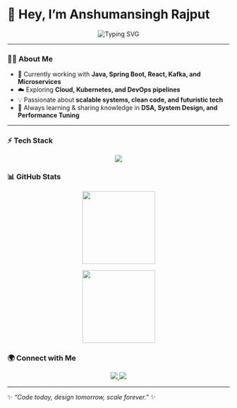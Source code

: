 # 👋 Hey, I’m Anshumansingh Rajput  

<p align="center">
  <img src="https://readme-typing-svg.demolab.com?font=Orbitron&size=24&duration=3000&pause=1000&color=00D8FF&center=true&vCenter=true&width=600&lines=Full+Stack+Developer;Java+%7C+Spring+Boot+%7C+Microservices;Cloud+%7C+Kubernetes+%7C+DevOps;Always+Learning+%26+Scaling" alt="Typing SVG" />
</p>

---

### 👨‍💻 About Me
- 🔭 Currently working with **Java, Spring Boot, React, Kafka, and Microservices**  
- ☁️ Exploring **Cloud, Kubernetes, and DevOps pipelines**  
- 💡 Passionate about **scalable systems, clean code, and futuristic tech**  
- 🎯 Always learning & sharing knowledge in **DSA, System Design, and Performance Tuning**  

---

### ⚡ Tech Stack
<p align="center">
  <img src="https://skillicons.dev/icons?i=java,spring,react,angular,ts,js,html,css,tailwind,aws,azure,kubernetes,docker,jenkins,mysql,postgresql,redis,kafka,git,github" />
</p>

### 📊 GitHub Stats
<p align="center"> 
  <img src="https://github-readme-stats.vercel.app/api?username=anshuman881&show_icons=true&theme=tokyonight&hide_border=true" height="165" />
</p> 

<p align="center"> 
  <img src="https://github-readme-stats.vercel.app/api/top-langs/?username=anshuman881&layout=compact&theme=tokyonight&hide_border=true" height="165" /> 
</p>

### 🌍 Connect with Me
<p align="center"> 
  <a href="https://www.linkedin.com/in/anshumanrajput" target="_blank">
    <img src="https://img.shields.io/badge/LinkedIn-0A66C2?logo=linkedin&logoColor=white" />
  </a> 
  <a href="mailto:rajputanshuman95@outlook.com">
    <img src="https://img.shields.io/badge/Gmail-D14836?logo=gmail&logoColor=white" />
  </a>
</p>

---

✨ *“Code today, design tomorrow, scale forever.”* ✨
